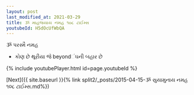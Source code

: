```yaml
---
layout: post
last_modified_at: 2021-03-29
title: ૐ માહજયાય નમહ ૧૦૮ ટાઈમ્સ
youtubeId: H5dOcUfWbQA
---
```

 
 
 ૐ પરસ્મૈ નમહ  
 
 -  કોણ છે થૂરીયા જે beyondંઘની બહાર છે 
 
  
 
  
 
 
 
 
 
 


{% include youtubePlayer.html id=page.youtubeId %}
 
[Next]({{ site.baseurl }}{% link  split2/_posts/2015-04-15-ૐ સુયામુનાય નમહ ૧૦૮ ટાઈમ્સ.md%})
 
